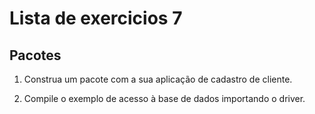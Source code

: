 # Lista de exercicios 7

## Pacotes

1) Construa um pacote com a sua aplicação de cadastro de cliente.

2) Compile o exemplo de acesso à base de dados importando o driver.
